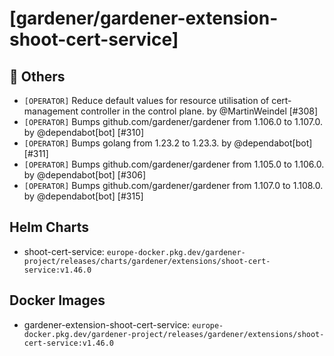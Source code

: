 # [gardener/gardener-extension-shoot-cert-service]

## 🏃 Others

- `[OPERATOR]` Reduce default values for resource utilisation of cert-management controller in the control plane. by @MartinWeindel [#308]
- `[OPERATOR]` Bumps github.com/gardener/gardener from 1.106.0 to 1.107.0. by @dependabot[bot] [#310]
- `[OPERATOR]` Bumps golang from 1.23.2 to 1.23.3. by @dependabot[bot] [#311]
- `[OPERATOR]` Bumps github.com/gardener/gardener from 1.105.0 to 1.106.0. by @dependabot[bot] [#306]
- `[OPERATOR]` Bumps github.com/gardener/gardener from 1.107.0 to 1.108.0. by @dependabot[bot] [#315]

## Helm Charts
- shoot-cert-service: `europe-docker.pkg.dev/gardener-project/releases/charts/gardener/extensions/shoot-cert-service:v1.46.0`
## Docker Images
- gardener-extension-shoot-cert-service: `europe-docker.pkg.dev/gardener-project/releases/gardener/extensions/shoot-cert-service:v1.46.0`

